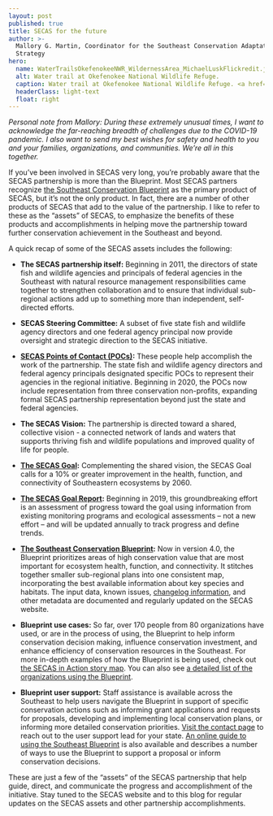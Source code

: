 ```yaml
---
layout: post
published: true
title: SECAS for the future
author: >-
  Mallory G. Martin, Coordinator for the Southeast Conservation Adaptation
  Strategy
hero: 
  name: WaterTrailsOkefenokeeNWR_WildernessArea_MichaelLuskFlickredit.jpg
  alt: Water trail at Okefenokee National Wildlife Refuge. 
  caption: Water trail at Okefenokee National Wildlife Refuge. <a href="https://www.flickr.com/photos/killkudzu/16872754420/">Photo by Michael Lusk/Flickr</a>, <a href="https://creativecommons.org/licenses/by-nc/2.0/">CC BY-NC 2.0</a>.
  headerClass: light-text
  float: right
---
```

_Personal note from Mallory: During these extremely unusual times, I want to acknowledge the far-reaching breadth of challenges due to the COVID-19 pandemic. I also want to send my best wishes for safety and health to you and your families, organizations, and communities. We’re all in this together._

If you’ve been involved in SECAS very long, you’re probably aware that the SECAS partnership is more than the Blueprint. Most SECAS partners recognize [the Southeast Conservation Blueprint](http://secassoutheast.org/blueprint) as the primary product of SECAS, but it’s not the only product. In fact, there are a number of other products of SECAS that add to the value of the partnership. <!--more--> I like to refer to these as the “assets” of SECAS, to emphasize the benefits of these products and accomplishments in helping move the partnership toward further conservation achievement in the Southeast and beyond.  

A quick recap of some of the SECAS assets includes the following:

- **The SECAS partnership itself:** Beginning in 2011, the directors of state fish and wildlife agencies and principals of federal agencies in the Southeast with natural resource management responsibilities came together to strengthen collaboration and to ensure that individual sub-regional actions add up to something more than independent, self-directed efforts.

- **SECAS Steering Committee:** A subset of five state fish and wildlife agency directors and one federal agency principal now provide oversight and strategic direction to the SECAS initiative.  

- **[SECAS Points of Contact (POCs)](http://secassoutheast.org/partners):**  These people help accomplish the work of the partnership. The state fish and wildlife agency directors and federal agency principals designated specific POCs to represent their agencies in the regional initiative. Beginning in 2020, the POCs now include representation from three conservation non-profits, expanding formal SECAS partnership representation beyond just the state and federal agencies.

- **The SECAS Vision:** The partnership is directed toward a shared, collective vision - a connected network of lands and waters that supports thriving fish and wildlife populations and improved quality of life for people.

- **[The SECAS Goal](http://secassoutheast.org/our-goal):**  Complementing the shared vision, the SECAS Goal calls for a 10% or greater improvement in the health, function, and connectivity of Southeastern ecosystems by 2060.

- **[The SECAS Goal Report](http://secassoutheast.org/pdf/SECAS-goal-report-2019.pdf):** Beginning in 2019, this groundbreaking effort is an assessment of progress toward the goal using information from existing monitoring programs and ecological assessments – not a new effort – and will be updated annually to track progress and define trends. 

- **[The Southeast Conservation Blueprint](http://secassoutheast.org/blueprint):** Now in version 4.0, the Blueprint prioritizes areas of high conservation value that are most important for ecosystem health, function, and connectivity. It stitches together smaller sub-regional plans into one consistent map, incorporating the best available information about key species and habitats. The input data, known issues, [changelog information](http://secassoutheast.org/2019/11/13/A-changelog-for-the-Southeast-Blueprint.html), and other metadata are documented and regularly updated on the SECAS website.  

- **Blueprint use cases:** So far, over 170 people from 80 organizations have used, or are in the process of using, the Blueprint to help inform conservation decision making, influence conservation investment, and enhance efficiency of conservation resources in the Southeast. For more in-depth examples of how the Blueprint is being used, check out [the SECAS in Action story map](http://secassoutheast.org/story-map). You can also see [a detailed list of the organizations using the Blueprint](http://secassoutheast.org/organizations-using-the-blueprint).

- **Blueprint user support:** Staff assistance is available across the Southeast to help users navigate the Blueprint in support of specific conservation actions such as informing grant applications and requests for proposals, developing and implementing local conservation plans, or informing more detailed conservation priorities. [Visit the contact page](http://secassoutheast.org/contact) to reach out to the user support lead for your state. [An online guide to using the Southeast Blueprint](http://www.sciencebase.gov/catalog/file/get/5da9e5ade4b09fd3b0c9cb58?name=SoutheastBlueprintUserGuide.pdf) is also available and describes a number of ways to use the Blueprint to support a proposal or inform conservation decisions.  

These are just a few of the “assets” of the SECAS partnership that help guide, direct, and communicate the progress and accomplishment of the initiative. Stay tuned to the SECAS website and to this blog for regular updates on the SECAS assets and other partnership accomplishments.   
